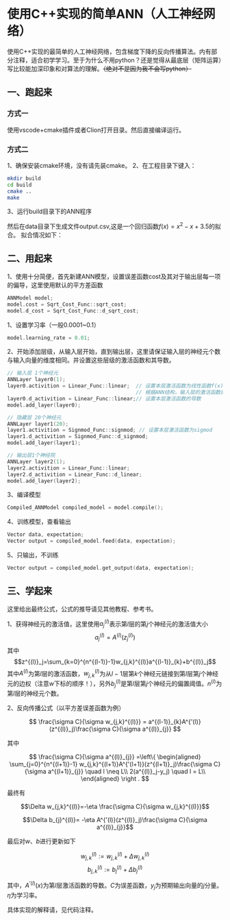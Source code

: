 # 使用C++实现的简单ANN（人工神经网络）

使用C++实现的最简单的人工神经网络，包含梯度下降的反向传播算法。内有部分注释，适合初学学习。至于为什么不用python？还是觉得从最底层（矩阵运算）写比较能加深印象和对算法的理解。~~（绝对不是因为我不会写python）~~

## 一、跑起来
### 方式一
使用vscode+cmake插件或者Clion打开目录。然后直接编译运行。
### 方式二
1、确保安装cmake环境，没有请先装cmake。
2、在工程目录下键入：

```sh
mkdir build
cd build
cmake ..
make
```
3、运行build目录下的ANN程序

然后在data目录下生成文件output.csv,这是一个回归函数$f(x)=x^2-x+3.5$的拟合。
拟合情况如下：

## 二、用起来
1、使用十分简便，首先新建ANN模型，设置误差函数cost及其对于输出层每一项的偏导，这里使用默认的平方差函数
```cpp
ANNModel model;
model.cost = Sqrt_Cost_Func::sqrt_cost;
model.d_cost = Sqrt_Cost_Func::d_sqrt_cost;
```
1、设置学习率（一般0.0001~0.1）
```cpp
model.learning_rate = 0.01;
```
2、开始添加层级，从输入层开始，直到输出层，这里请保证输入层的神经元个数与输入向量的维度相同。并设置这些层级的激活函数和其导数。

```cpp
// 输入层 1个神经元
ANNLayer layer0(1);
layer0.activition = Linear_Func::linear;  // 设置本层激活函数为线性函数f(x)=x
                                          // 根据ANN结构，输入层的激活函数应设置为线性
layer0.d_activition = Linear_Func::linear;// 设置本层激活函数的导数
model.add_layer(layer0);

// 隐藏层 20个神经元
ANNLayer layer1(20);
layer1.activition = Signmod_Func::signmod; // 设置本层激活函数为sigmod
layer1.d_activition = Signmod_Func::d_signmod;
model.add_layer(layer1);

// 输出层1个神经院
ANNLayer layer2(1);
layer2.activition = Linear_Func::linear;
layer2.d_activition = Linear_Func::d_linear;
model.add_layer(layer2);
```

3、编译模型
```cpp
Compiled_ANNModel compiled_model = model.compile();
```

4、训练模型，查看输出
```cpp
Vector data, expectation;
Vector output = compiled_model.feed(data, expectation);
```

5、只输出，不训练
```cpp
Vector output = compiled_model.get_output(data, expectation);
```

## 三、学起来
这里给出最终公式，公式的推导请见其他教程、参考书。

1、获得神经元的激活值，这里使用$a^{(l)}_j$表示第$l$层的第$j$个神经元的激活值大小
$$a^{(l)}_j=A^{(l)}(z^{(l)}_j)$$
其中
$$z^{(l)}_j=\sum_{k=0}^{n^{(l-1)}-1}w_{j,k}^{(l)}a^{(l-1)}_{k}+b^{(l)}_j$$
其中$A^{(l)}$为第$l$层的激活函数，$w_{j,k}^{(l)}$为从$l-1$层第$k$个神经元链接到第$l$层第$j$个神经元的边权（注意$w$下标的顺序！），另外$b^{(l)}_j$是第$l$层第$j$个神经元的偏置阈值。$n^{(l)}$为第$l$层的神经元个数。

2、反向传播公式（以平方差误差函数为例）

$$ \frac{\sigma C}{\sigma w_{j,k}^{(l)}} = a^{(l-1)}_{k}A^{'(l)}(z^{(l)}_j)\frac{\sigma C}{\sigma a^{(l)}_{j}} $$

其中

$$
\frac{\sigma C}{\sigma a^{(l)}_{j}} =\left\{
	\begin{aligned}
	\sum_{j=0}^{n^{(l+1)}-1} w_{j,k}^{(l+1)}A^{'(l+1)}(z^{(l+1)}_j)\frac{\sigma C}{\sigma a^{(l+1)}_{j}} \quad l \neq L\\
	2(a^{(l)}_j-y_j) \quad l = L\\
	\end{aligned}
	\right
	.
$$

最终有

$$\Delta w_{j,k}^{(l)}=-\eta \frac{\sigma C}{\sigma w_{j,k}^{(l)}}$$

$$\Delta b_{j}^{(l)}= -\eta A^{'(l)}(z^{(l)}_j)\frac{\sigma C}{\sigma a^{(l)}_{j}}$$

最后对$w$、$b$进行更新如下

$$ w_{j,k}^{(l)} :=  w_{j,k}^{(l)} + \Delta w_{j,k}^{(l)}$$
$$ b_{j,k}^{(l)} :=  b_{j}^{(l)} + \Delta b_{j}^{(l)}$$

其中，$A^{'(l)}(x)$为第$l$层激活函数的导数。$C$为误差函数，$y_j$为预期输出向量的$j$分量。$\eta$为学习率。



具体实现的解释请，见代码注释。
